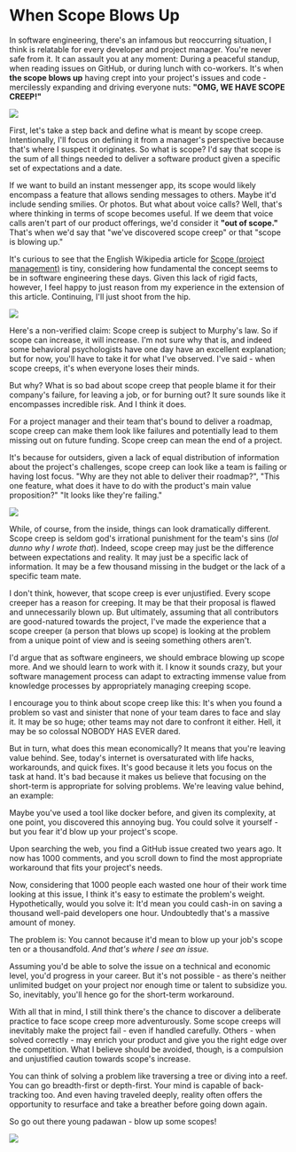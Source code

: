# When Scope Blows Up

In software engineering, there's an infamous but reoccurring situation, I think
is relatable for every developer and project manager. You're never safe from
it. It can assault you at any moment: During a peaceful standup, when reading
issues on GitHub, or during lunch with co-workers. It's when **the scope blows
up** having crept into your project's issues and code - mercilessly expanding
and driving everyone nuts: **"OMG, WE HAVE SCOPE CREEP!"**

![](/assets/images/shockedstoner.gif)

First, let's take a step back and define what is meant by scope creep.
Intentionally, I'll focus on defining it from a manager's perspective because
that's where I suspect it originates. So what is scope? I'd say that scope is
the sum of all things needed to deliver a software product given a specific set
of expectations and a date.

If we want to build an instant messenger app, its scope would likely encompass
a feature that allows sending messages to others. Maybe it'd include sending
smilies. Or photos. But what about voice calls? Well, that's where thinking in
terms of scope becomes useful. If we deem that voice calls aren't part of our
product offerings, we'd consider it **"out of scope."** That's when we'd say
that "we've discovered scope creep" or that "scope is blowing up."

It's curious to see that the English Wikipedia article for [Scope (project
management)](<https://en.wikipedia.org/w/index.php?title=Scope_(project_management)&oldid=1016322255>)
is tiny, considering how fundamental the concept seems to be in software
engineering these days. Given this lack of rigid facts, however, I feel happy
to just reason from my experience in the extension of this article. Continuing,
I'll just shoot from the hip.

![](/assets/images/shootingfromthehip.png)

Here's a non-verified claim: Scope creep is subject to Murphy's law. So if
scope can increase, it will increase. I'm not sure why that is, and indeed some
behavioral psychologists have one day have an excellent explanation; but for
now, you'll have to take it for what I've observed. I've said - when scope
creeps, it's when everyone loses their minds.

But why? What is so bad about scope creep that people blame it for their
company's failure, for leaving a job, or for burning out? It sure sounds like
it encompasses incredible risk. And I think it does.

For a project manager and their team that's bound to deliver a roadmap, scope
creep can make them look like failures and potentially lead to them missing out
on future funding. Scope creep can mean the end of a project.

It's because for outsiders, given a lack of equal distribution of information
about the project's challenges, scope creep can look like a team is failing or
having lost focus. "Why are they not able to deliver their roadmap?", "This one
feature, what does it have to do with the product's main value proposition?"
"It looks like they're failing."

![](/assets/images/spongebobchaos.gif)

While, of course, from the inside, things can look dramatically different.
Scope creep is seldom god's irrational punishment for the team's sins (_lol
dunno why I wrote that_). Indeed, scope creep may just be the difference
between expectations and reality. It may just be a specific lack of
information. It may be a few thousand missing in the budget or the lack of a
specific team mate.

I don't think, however, that scope creep is ever unjustified. Every scope
creeper has a reason for creeping. It may be that their proposal is flawed and
unnecessarily blown up. But ultimately, assuming that all contributors are
good-natured towards the project, I've made the experience that a scope creeper
(a person that blows up scope) is looking at the problem from a unique point of
view and is seeing something others aren't.

I'd argue that as software engineers, we should embrace blowing up scope more.
And we should learn to work with it. I know it sounds crazy, but your software
management process can adapt to extracting immense value from knowledge
processes by appropriately managing creeping scope.

I encourage you to think about scope creep like this: It's when you found a
problem so vast and sinister that none of your team dares to face and slay it.
It may be so huge; other teams may not dare to confront it either. Hell, it may
be so colossal NOBODY HAS EVER dared.

But in turn, what does this mean economically? It means that you're leaving
value behind. See, today's internet is oversaturated with life hacks,
workarounds, and quick fixes. It's good because it lets you focus on the task
at hand. It's bad because it makes us believe that focusing on the short-term
is appropriate for solving problems. We're leaving value behind, an example:

Maybe you've used a tool like docker before, and given its complexity, at one
point, you discovered this annoying bug. You could solve it yourself - but you
fear it'd blow up your project's scope.

Upon searching the web, you find a GitHub issue created two years ago. It now
has 1000 comments, and you scroll down to find the most appropriate workaround
that fits your project's needs.

Now, considering that 1000 people each wasted one hour of their work time
looking at this issue, I think it's easy to estimate the problem's weight.
Hypothetically, would you solve it: It'd mean you could cash-in on saving a
thousand well-paid developers one hour. Undoubtedly that's a massive amount of
money.

The problem is: You cannot because it'd mean to blow up your job's scope ten or
a thousandfold. _And that's where I see an issue._

Assuming you'd be able to solve the issue on a technical and economic level,
you'd progress in your career. But it's not possible - as there's neither
unlimited budget on your project nor enough time or talent to subsidize you.
So, inevitably, you'll hence go for the short-term workaround.

With all that in mind, I still think there's the chance to discover a
deliberate practice to face scope creep more adventurously. Some scope creeps
will inevitably make the project fail - even if handled carefully. Others -
when solved correctly - may enrich your product and give you the right edge
over the competition. What I believe should be avoided, though, is a compulsion
and unjustified caution towards scope's increase.

You can think of solving a problem like traversing a tree or diving into a
reef. You can go breadth-first or depth-first. Your mind is capable of
back-tracking too. And even having traveled deeply, reality often offers the
opportunity to resurface and take a breather before going down again.

So go out there young padawan - blow up some scopes!

![](/assets/images/mindblown.gif)
